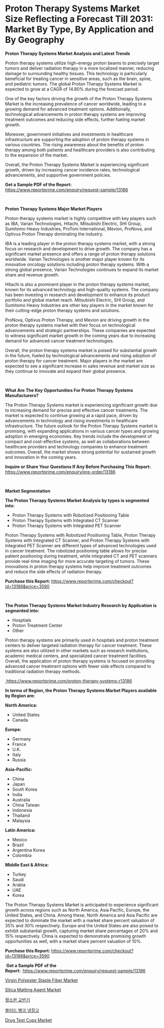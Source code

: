 <p><h1>Proton Therapy Systems Market Size Reflecting a Forecast Till 2031: Market By Type, By Application and By Geography</h1></p><p><strong>Proton Therapy Systems Market Analysis and Latest Trends</strong></p>
<p><p>Proton therapy systems utilize high-energy proton beams to precisely target tumors and deliver radiation therapy in a more localized manner, reducing damage to surrounding healthy tissues. This technology is particularly beneficial for treating cancer in sensitive areas, such as the brain, spine, and pediatric tumors. The global Proton Therapy Systems Market is expected to grow at a CAGR of 14.80% during the forecast period.</p><p>One of the key factors driving the growth of the Proton Therapy Systems Market is the increasing prevalence of cancer worldwide, leading to a growing demand for advanced treatment options. Additionally, technological advancements in proton therapy systems are improving treatment outcomes and reducing side effects, further fueling market growth.</p><p>Moreover, government initiatives and investments in healthcare infrastructure are supporting the adoption of proton therapy systems in various countries. The rising awareness about the benefits of proton therapy among both patients and healthcare providers is also contributing to the expansion of the market.</p><p>Overall, the Proton Therapy Systems Market is experiencing significant growth, driven by increasing cancer incidence rates, technological advancements, and supportive government policies.</p></p>
<p><strong>Get a Sample PDF of the Report:&nbsp;</strong> <a href="https://www.reportprime.com/enquiry/request-sample/13186">https://www.reportprime.com/enquiry/request-sample/13186</a></p>
<p>&nbsp;</p>
<p><strong>Proton Therapy Systems Major Market Players</strong></p>
<p><p>Proton therapy systems market is highly competitive with key players such as IBA, Varian Technologies, Hitachi, Mitsubishi Electric, SHI Group, Sumitomo Heavy Industries, ProTom International, Mevion, ProNova, and Optivus Proton Therapy dominating the industry.</p><p>IBA is a leading player in the proton therapy systems market, with a strong focus on research and development to drive growth. The company has a significant market presence and offers a range of proton therapy solutions worldwide. Varian Technologies is another major player known for its innovative oncology solutions including proton therapy systems. With a strong global presence, Varian Technologies continues to expand its market share and revenue growth.</p><p>Hitachi is also a prominent player in the proton therapy systems market, known for its advanced technology and high-quality systems. The company has been investing in research and development to enhance its product portfolio and global market reach. Mitsubishi Electric, SHI Group, and Sumitomo Heavy Industries are other key players in the market known for their cutting-edge proton therapy systems and solutions.</p><p>ProNova, Optivus Proton Therapy, and Mevion are driving growth in the proton therapy systems market with their focus on technological advancements and strategic partnerships. These companies are expected to witness significant market growth in the coming years due to increasing demand for advanced cancer treatment technologies.</p><p>Overall, the proton therapy systems market is poised for substantial growth in the future, fueled by technological advancements and rising adoption of proton therapy for cancer treatment. Major players in the market are expected to see a significant increase in sales revenue and market size as they continue to innovate and expand their global presence.</p></p>
<p>&nbsp;</p>
<p><strong>What Are The Key Opportunities For Proton Therapy Systems Manufacturers?</strong></p>
<p><p>The Proton Therapy Systems market is experiencing significant growth due to increasing demand for precise and effective cancer treatments. The market is expected to continue growing at a rapid pace, driven by advancements in technology and rising investments in healthcare infrastructure. The future outlook for the Proton Therapy Systems market is promising, with expanding applications in various cancer types and growing adoption in emerging economies. Key trends include the development of compact and cost-effective systems, as well as collaborations between healthcare providers and technology companies to enhance treatment outcomes. Overall, the market shows strong potential for sustained growth and innovation in the coming years.</p></p>
<p><strong>Inquire or Share Your Questions If Any Before Purchasing This Report:</strong> <a href="https://www.reportprime.com/enquiry/pre-order/13186">https://www.reportprime.com/enquiry/pre-order/13186</a></p>
<p>&nbsp;</p>
<p><strong>Market Segmentation</strong></p>
<p><strong>The Proton Therapy Systems Market Analysis by types is segmented into:</strong></p>
<p><ul><li>Proton Therapy Systems with Robotized Positioning Table</li><li>Proton Therapy Systems with Integrated CT Scanner</li><li>Proton Therapy Systems with Integrated PET Scanner</li></ul></p>
<p><p>Proton Therapy Systems with Robotized Positioning Table, Proton Therapy Systems with Integrated CT Scanner, and Proton Therapy Systems with Integrated PET Scanner are different types of advanced technologies used in cancer treatment. The robotized positioning table allows for precise patient positioning during treatment, while integrated CT and PET scanners provide real-time imaging for more accurate targeting of tumors. These innovations in proton therapy systems help improve treatment outcomes and reduce the side effects of radiation therapy.</p></p>
<p><strong>Purchase this Report:&nbsp;</strong><a href="https://www.reportprime.com/checkout?id=13186&price=3590">https://www.reportprime.com/checkout?id=13186&price=3590</a></p>
<p>&nbsp;</p>
<p><strong>The Proton Therapy Systems Market Industry Research by Application is segmented into:</strong></p>
<p><ul><li>Hosptials</li><li>Proton Treatment Center</li><li>Other</li></ul></p>
<p><p>Proton therapy systems are primarily used in hospitals and proton treatment centers to deliver targeted radiation therapy for cancer treatment. These systems are also utilized in other markets such as research institutions, academic medical centers, and specialized cancer treatment facilities. Overall, the application of proton therapy systems is focused on providing advanced cancer treatment options with fewer side effects compared to traditional radiation therapy methods.</p></p>
<p><a href="https://www.reportprime.com/proton-therapy-systems-r13186">&nbsp;https://www.reportprime.com/proton-therapy-systems-r13186</a></p>
<p><strong>In terms of Region, the Proton Therapy Systems Market Players available by Region are:</strong></p>
<p>
    <p> <strong> North America: </strong>
        <ul>
            <li>United States</li>
            <li>Canada</li>
        </ul>
        </p> 
    <p> <strong> Europe: </strong>
        <ul>
            <li>Germany</li>
            <li>France</li>
            <li>U.K.</li>
            <li>Italy</li>
            <li>Russia</li>
        </ul>
        </p> 
    <p> <strong> Asia-Pacific: </strong>
        <ul>
            <li>China</li>
            <li>Japan</li>
            <li>South Korea</li>
            <li>India</li>
            <li>Australia</li>
            <li>China Taiwan</li>
            <li>Indonesia</li>
            <li>Thailand</li>
            <li>Malaysia</li>
        </ul>
        </p> 
    <p> <strong> Latin America: </strong>
        <ul>
            <li>Mexico</li>
            <li>Brazil</li>
            <li>Argentina Korea</li>
            <li>Colombia</li>
        </ul>
        </p> 
    <p> <strong> Middle East & Africa: </strong>
        <ul>
            <li>Turkey</li>
            <li>Saudi</li>
            <li>Arabia</li>
            <li>UAE</li>
            <li>Korea</li>
        </ul>
    </p>
    </p>
<p><p>The Proton Therapy Systems Market is anticipated to experience significant growth across regions such as North America, Asia Pacific, Europe, the United States, and China. Among these, North America and Asia Pacific are expected to dominate the market with a market share percent valuation of 35% and 30% respectively. Europe and the United States are also poised to exhibit substantial growth, capturing market share percentages of 20% and 15% respectively. China is expected to demonstrate promising growth opportunities as well, with a market share percent valuation of 10%.</p></p>
<p><strong>Purchase this Report: </strong><a href="https://www.reportprime.com/checkout?id=13186&price=3590">https://www.reportprime.com/checkout?id=13186&price=3590</a></p>
<p>&nbsp;<strong>Get a Sample PDF of the Report:&nbsp;&nbsp;</strong><a href="https://www.reportprime.com/enquiry/request-sample/13186">https://www.reportprime.com/enquiry/request-sample/13186</a></p>
<p><strong></strong></p>
<p><p><a href="https://issuu.com/reportprime-2/docs/virgin-polyester-staple-fiber-market-size-2030.ppt">Virgin Polyester Staple Fiber Market</a></p><p><a href="https://issuu.com/reportprime-2/docs/silica-matting-agent-market-size-2030.pptx">Silica Matting Agent Market</a></p><p><a href="https://github.com/fernandotryO5lson96765/Market-Research-Report-List-1/blob/main/396878229082.md">혈소판 교반기</a></p><p><a href="https://github.com/CliftonFisher9067/Market-Research-Report-List-1/blob/main/444237429081.md">블러드 뱅크 냉장고</a></p><p><a href="https://github.com/dx0328/Market-Research-Report-List-2/blob/main/drug-test-cups-market.md">Drug Test Cups Market</a></p></p>